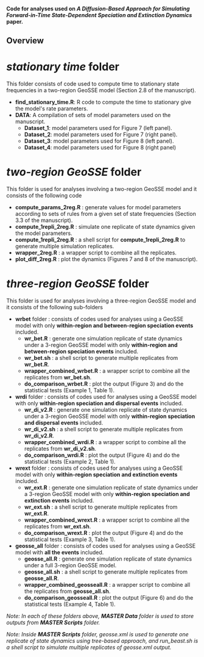 #### Code for analyses used on *A Diffusion-Based Approach for Simulating Forward-in-Time State-Dependent Speciation and Extinction Dynamics* paper.

## Overview 

# *stationary time*  folder 

This folder consists of code used to compute time to stationary state frequencies in a two-region GeoSSE model (Section 2.8 of the manuscript). 

- **find_stationary_time.R**: R code to compute the time to stationary give the model's rate parameters. 
- **DATA**: A compilation of sets of model parameters used on the manuscript.
   - **Dataset_1**: model parameters used for Figure 7 (left panel).
   - **Dataset_2**: model parameters used for Figure 7 (right panel). 
   - **Dataset_3**: model parameters used for Figure 8 (left panel). 
   - **Dataset_4**: model parameters used for Figure 8 (right panel)
   
# *two-region GeoSSE* folder

This folder is used for analyses involving a two-region GeoSSE model and  it consists of the following code 

- **compute_params_2reg.R**	: generate values for model parameters according to sets of rules from a given set of state frequencies (Section 3.3 of the manuscript). 
- **compute_1repli_2reg.R**	: simulate one replicate of state dynamics given the model parameters. 
- **compute_1repli_2reg.R**	: a shell script for **compute_1repli_2reg.R** to generate multiple simulation replicates. 
- **wrapper_2reg.R**			: a wrapper script to combine all the replicates. 
- **plot_diff_2reg.R**			: plot the dynamics (Figures 7 and 8 of the manuscript). 

# *three-region GeoSSE* folder 

This folder is used for analyses involving a three-region GeoSSE model and it consists of the following sub-folders 

- **wrbet** folder					: consists of codes used for analyses using a GeoSSE model with only **within-region and between-region speciation events** included.
     - **wr_bet.R**					: generate one simulation replicate of state dynamics under a 3-region GeoSSE model with only **within-region and between-region speciation events** included.
     - **wr_bet.sh**					: a shell script to generate multiple replicates from **wr_bet.R**.
     - **wrapper_combined_wrbet.R**		: a wrapper script to combine all the replicates from **wr_bet.sh**.
     - **do_comparison_wrbet.R**		: plot the output (Figure 3) and do the statistical tests (Example 1, Table 1). 
- **wrdi** folder						: consists of codes used for analyses using a GeoSSE model with only **within-region speciation and dispersal events** included.
     - **wr_di_v2.R**					: generate one simulation replicate of state dynamics under a 3-region GeoSSE model with only **within-region speciation and dispersal events** included.
     - **wr_di_v2.sh**					: a shell script to generate multiple replicates from **wr_di_v2.R**.
     - **wrapper_combined_wrdi.R**		: a wrapper script to combine all the replicates from **wr_di_v2.sh**.
     - **do_comparison_wrdi.R**			: plot the output (Figure 4) and do the statistical tests (Example 2, Table 1). 
- **wrext** folder					      : consists of codes used for analyses using a GeoSSE model with only **within-region speciation and extinction events** included.
     - **wr_ext.R**					      : generate one simulation replicate of state dynamics under a 3-region GeoSSE model with only **within-region speciation and extinction events** included.
     - **wr_ext.sh**					      : a shell script to generate multiple replicates from **wr_ext.R**.
     - **wrapper_combined_wrext.R**		: a wrapper script to combine all the replicates from **wr_ext.sh**.
     - **do_comparison_wrext.R**		   : plot the output (Figure 4) and do the statistical tests (Example 3, Table 1). 
 - **geosse_all**	 folder			: consists of codes used for analyses using a GeoSSE model with **all the events** included.
     - **geosse_all.R**	 				: generate one simulation replicate of state dynamics under a full 3-region GeoSSE model. 
     - **geosse_all.sh**				: a shell script to generate multiple replicates from **geosse_all.R**.
     - **wrapper_combined_geosseall.R**	: a wrapper script to combine all the replicates from **geosse_all.sh**.
     - **do_comparison_geosseall.R**		: plot the output (Figure 6) and do the statistical tests (Example 4, Table 1). 

      
*Note: In each of these folders above, **MASTER Data** folder is used to store outputs from **MASTER Scripts** folder.* 

*Note: Inside **MASTER Scripts** folder, geosse.xml is used to generate one replicate of state dynamics using tree-based approach, and run_beast.sh is a shell script to simulate multiple replicates of geosse.xml output.*
 

